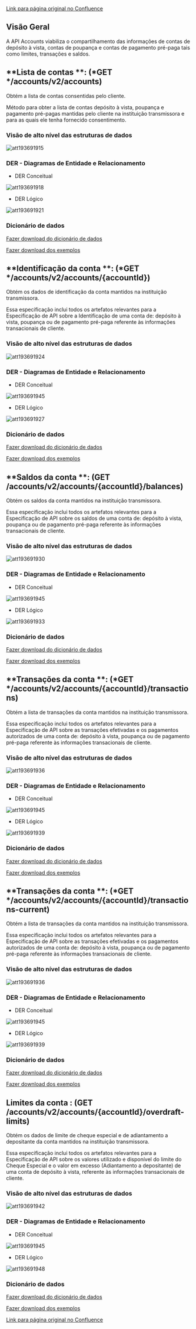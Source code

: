 [Link para página original no Confluence](https://openfinancebrasil.atlassian.net/wiki/spaces/OF/pages/193691881)

## **Visão Geral**

A API Accounts viabiliza o compartilhamento das informações de contas de depósito à vista, contas de poupança e contas de pagamento pré-paga tais como limites, transações e saldos.

## **Lista de contas **: (*GET */accounts/v2/accounts)

Obtém a lista de contas consentidas pelo cliente.

Método para obter a lista de contas depósito à vista, poupança e pagamento pré-pagas mantidas pelo cliente na instituição transmissora e para as quais ele tenha fornecido consentimento.

### Visão de alto nível das estruturas de dados
![att193691915](Informa%c3%a7%c3%b5es%20Gerais%20-%20Contas%20-%20v2.1.0-rc.3/attachments/TLD_Accounts_List-3ae2ea95.png)
### DER - Diagramas de Entidade e Relacionamento

- DER Conceitual

![att193691918](Informa%c3%a7%c3%b5es%20Gerais%20-%20Contas%20-%20v2.1.0-rc.3/attachments/DER_Lista_Accounts-ad24ecda.png)

- DER Lógico

![att193691921](Informa%c3%a7%c3%b5es%20Gerais%20-%20Contas%20-%20v2.1.0-rc.3/attachments/DER_Accounts_List-e1f46aff.png)

### Dicionário de dados

[Fazer download do dicionário de dados](https://openbanking-brasil.github.io/openapi/dictionary/accountsGetAccounts_v2.csv)

[Fazer download dos exemplos](https://openfinancebrasil.atlassian.net/wiki/download/attachments/9797751/accounts.csv?api=v2&amp;download=true)

## **Identificação da conta **: (*GET */accounts/v2/accounts/{accountId})

Obtém os dados de identificação da conta mantidos na instituição transmissora.

Essa especificação inclui todos os artefatos relevantes para a Especificação de API sobre a Identificação de uma conta de: depósito à vista, poupança ou de pagamento pré-paga referente às informações transacionais de cliente.

### Visão de alto nível das estruturas de dados
![att193691924](Informa%c3%a7%c3%b5es%20Gerais%20-%20Contas%20-%20v2.1.0-rc.3/attachments/TLD_Accounts_Identification-0eff3ae2.png)
### DER - Diagramas de Entidade e Relacionamento

- DER Conceitual

![att193691945](Informa%c3%a7%c3%b5es%20Gerais%20-%20Contas%20-%20v2.1.0-rc.3/attachments/DER_Accounts-938055b7.png)

- DER Lógico

![att193691927](Informa%c3%a7%c3%b5es%20Gerais%20-%20Contas%20-%20v2.1.0-rc.3/attachments/DER_Accounts_Identification-0f670ea1.png)
### Dicionário de dados

[Fazer download do dicionário de dados](https://openbanking-brasil.github.io/openapi/dictionary/accountsGetAccountsAccountId_v2.csv)

[Fazer download dos exemplos](https://openfinancebrasil.atlassian.net/wiki/download/attachments/9797751/accounts_accountId.csv?api=v2&amp;download=true)

## **Saldos da conta **: (GET /accounts/v2/accounts/{accountId}/balances)

Obtém os saldos da conta mantidos na instituição transmissora.

Essa especificação inclui todos os artefatos relevantes para a Especificação de API sobre os saldos de uma conta de: depósito à vista, poupança ou de pagamento pré-paga referente às informações transacionais de cliente.

### Visão de alto nível das estruturas de dados
![att193691930](Informa%c3%a7%c3%b5es%20Gerais%20-%20Contas%20-%20v2.1.0-rc.3/attachments/TLD_Accounts_Balances-8e5025a9.png)
### DER - Diagramas de Entidade e Relacionamento

- DER Conceitual

![att193691945](Informa%c3%a7%c3%b5es%20Gerais%20-%20Contas%20-%20v2.1.0-rc.3/attachments/DER_Accounts-938055b7.png)

- DER Lógico

![att193691933](Informa%c3%a7%c3%b5es%20Gerais%20-%20Contas%20-%20v2.1.0-rc.3/attachments/DER_Accounts_Balances-a5644351.png)

### Dicionário de dados

[Fazer download do dicionário de dados](https://openbanking-brasil.github.io/openapi/dictionary/accountsGetAccountsAccountIdBalances_v2.csv)

[Fazer download dos exemplos](https://openfinancebrasil.atlassian.net/wiki/download/attachments/9797751/accounts_accountId_balances.csv?api=v2&amp;download=true)

## **Transações da conta **: (*GET */accounts/v2/accounts/{accountId}/transactions)

Obtém a lista de transações da conta mantidos na instituição transmissora.

Essa especificação inclui todos os artefatos relevantes para a Especificação de API sobre as transações efetivadas e os pagamentos autorizados de uma conta de: depósito à vista, poupança ou de pagamento pré-paga referente às informações transacionais de cliente.

### Visão de alto nível das estruturas de dados
![att193691936](Informa%c3%a7%c3%b5es%20Gerais%20-%20Contas%20-%20v2.1.0-rc.3/attachments/TLD_Accounts_Transactions-21d19863.png)
### DER - Diagramas de Entidade e Relacionamento

- DER Conceitual

![att193691945](Informa%c3%a7%c3%b5es%20Gerais%20-%20Contas%20-%20v2.1.0-rc.3/attachments/DER_Accounts-938055b7.png)

- DER Lógico

![att193691939](Informa%c3%a7%c3%b5es%20Gerais%20-%20Contas%20-%20v2.1.0-rc.3/attachments/DER_Accounts_Transactions-3f393c02.png)

### Dicionário de dados

[Fazer download do dicionário de dados](https://openbanking-brasil.github.io/openapi/dictionary/accountsGetAccountsAccountIdTransactions_v2.csv)

[Fazer download dos exemplos](https://openfinancebrasil.atlassian.net/wiki/download/attachments/9797751/accounts_accountId_transactions.csv?api=v2&amp;download=true)

## **Transações da conta **: (*GET */accounts/v2/accounts/{accountId}/transactions-current)

Obtém a lista de transações da conta mantidos na instituição transmissora.

Essa especificação inclui todos os artefatos relevantes para a Especificação de API sobre as transações efetivadas e os pagamentos autorizados de uma conta de: depósito à vista, poupança ou de pagamento pré-paga referente às informações transacionais de cliente.

### Visão de alto nível das estruturas de dados
![att193691936](Informa%c3%a7%c3%b5es%20Gerais%20-%20Contas%20-%20v2.1.0-rc.3/attachments/TLD_Accounts_Transactions-21d19863.png)
### DER - Diagramas de Entidade e Relacionamento

- DER Conceitual

![att193691945](Informa%c3%a7%c3%b5es%20Gerais%20-%20Contas%20-%20v2.1.0-rc.3/attachments/DER_Accounts-938055b7.png)

- DER Lógico

![att193691939](Informa%c3%a7%c3%b5es%20Gerais%20-%20Contas%20-%20v2.1.0-rc.3/attachments/DER_Accounts_Transactions-3f393c02.png)

### Dicionário de dados

[Fazer download do dicionário de dados](https://openbanking-brasil.github.io/openapi/dictionary/accountsGetAccountsAccountIdTransactionsCurrent_v2.csv)

[Fazer download dos exemplos](https://openfinancebrasil.atlassian.net/wiki/download/attachments/9797751/accounts_accountId_transactions_current.csv?api=v2&amp;download=true)

## **Limites da conta** : (GET /accounts/v2/accounts/{accountId}/overdraft-limits)

Obtém os dados de limite de cheque especial e de adiantamento a depositante da conta mantidos na instituição transmissora.

Essa especificação inclui todos os artefatos relevantes para a Especificação de API sobre os valores utilizado e disponível do limite do Cheque Especial e o valor em excesso (Adiantamento a depositante) de uma conta de depósito à vista, referente às informações transacionais de cliente.

### Visão de alto nível das estruturas de dados
![att193691942](Informa%c3%a7%c3%b5es%20Gerais%20-%20Contas%20-%20v2.1.0-rc.3/attachments/TLD_Accounts_OverdraftLimits-7a1d1486.png)
### DER - Diagramas de Entidade e Relacionamento

- DER Conceitual

![att193691945](Informa%c3%a7%c3%b5es%20Gerais%20-%20Contas%20-%20v2.1.0-rc.3/attachments/DER_Accounts-938055b7.png)

- DER Lógico

![att193691948](Informa%c3%a7%c3%b5es%20Gerais%20-%20Contas%20-%20v2.1.0-rc.3/attachments/DER_Accounts_OverdraftLimits-7278deb6.png)

### Dicionário de dados

[Fazer download do dicionário de dados](https://openbanking-brasil.github.io/openapi/dictionary/accountsGetAccountsAccountIdOverdraftLimits_v2.csv)

[Fazer download dos exemplos](https://openfinancebrasil.atlassian.net/wiki/download/attachments/9797751/accounts_accountId_overdraft_limits.csv?api=v2&amp;download=true)

[Link para página original no Confluence](https://openfinancebrasil.atlassian.net/wiki/spaces/OF/pages/193691881)